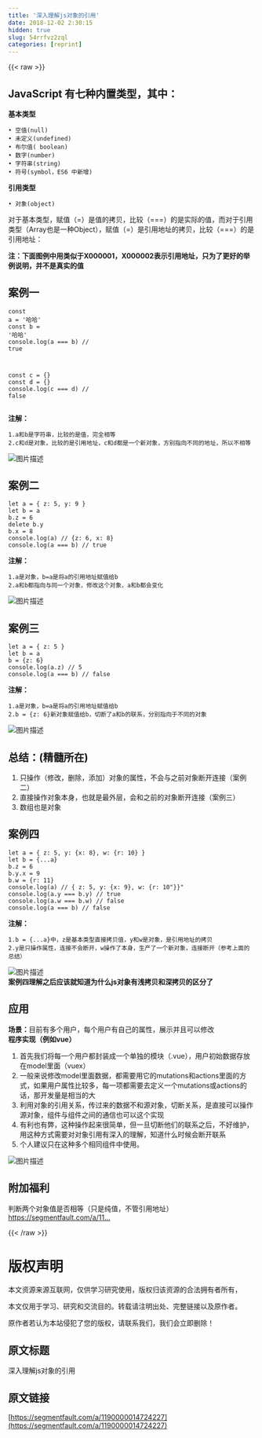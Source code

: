 ```yaml
---
title: '深入理解js对象的引用' 
date: 2018-12-02 2:30:15
hidden: true
slug: 54rrfvz2zql
categories: [reprint]
---
```


{{< raw >}}

                    
<h2 id="articleHeader0">JavaScript 有七种内置类型，其中：</h2>
<p><strong>基本类型</strong></p>
<div class="widget-codetool" style="display:none;">
      <div class="widget-codetool--inner">
      <span class="selectCode code-tool" data-toggle="tooltip" data-placement="top" title="" data-original-title="全选"></span>
      <span type="button" class="copyCode code-tool" data-toggle="tooltip" data-placement="top" data-clipboard-text="• 空值(null)
• 未定义(undefined)
• 布尔值( boolean)
• 数字(number)
• 字符串(string)
• 符号(symbol，ES6 中新增)" title="" data-original-title="复制"></span>
      <span type="button" class="saveToNote code-tool" data-toggle="tooltip" data-placement="top" title="" data-original-title="放进笔记"></span>
      </div>
      </div><pre class="hljs gcode"><code>• 空值<span class="hljs-comment">(null)</span>
• 未定义<span class="hljs-comment">(undefined)</span>
• 布尔值<span class="hljs-comment">( boolean)</span>
• 数字<span class="hljs-comment">(number)</span>
• 字符串<span class="hljs-comment">(string)</span>
• 符号<span class="hljs-comment">(symbol，ES6 中新增)</span></code></pre>
<p><strong>引用类型</strong></p>
<div class="widget-codetool" style="display:none;">
      <div class="widget-codetool--inner">
      <span class="selectCode code-tool" data-toggle="tooltip" data-placement="top" title="" data-original-title="全选"></span>
      <span type="button" class="copyCode code-tool" data-toggle="tooltip" data-placement="top" data-clipboard-text="• 对象(object)" title="" data-original-title="复制"></span>
      <span type="button" class="saveToNote code-tool" data-toggle="tooltip" data-placement="top" title="" data-original-title="放进笔记"></span>
      </div>
      </div><pre class="hljs ceylon"><code style="word-break: break-word; white-space: initial;">• 对象(<span class="hljs-keyword">object</span>)</code></pre>
<p>对于基本类型，赋值（=）是值的拷贝，比较（===）的是实际的值，而对于引用类型（Array也是一种Object），赋值（=）是引用地址的拷贝，比较（===）的是引用地址：</p>
<p><strong>注：下面图例中用类似于X000001，X000002表示引用地址，只为了更好的举例说明，并不是真实的值</strong></p>
<h2 id="articleHeader1">案例一</h2>
<div class="widget-codetool" style="display:none;">
      <div class="widget-codetool--inner">
      <span class="selectCode code-tool" data-toggle="tooltip" data-placement="top" title="" data-original-title="全选"></span>
      <span type="button" class="copyCode code-tool" data-toggle="tooltip" data-placement="top" data-clipboard-text="const a = '哈哈'
const b = '哈哈'
console.log(a === b) // true

const c = {}
const d = {}
console.log(c === d) // false" title="" data-original-title="复制"></span>
      <span type="button" class="saveToNote code-tool" data-toggle="tooltip" data-placement="top" title="" data-original-title="放进笔记"></span>
      </div>
      </div><pre class="hljs autoit"><code><span class="hljs-keyword">const</span> a = <span class="hljs-string">'哈哈'</span>
<span class="hljs-keyword">const</span> b = <span class="hljs-string">'哈哈'</span>
console.<span class="hljs-built_in">log</span>(a === b) // <span class="hljs-literal">true</span>

<span class="hljs-keyword">const</span> c = {}
<span class="hljs-keyword">const</span> d = {}
console.<span class="hljs-built_in">log</span>(c === d) // <span class="hljs-literal">false</span></code></pre>
<p><strong>注解：</strong></p>
<div class="widget-codetool" style="display:none;">
      <div class="widget-codetool--inner">
      <span class="selectCode code-tool" data-toggle="tooltip" data-placement="top" title="" data-original-title="全选"></span>
      <span type="button" class="copyCode code-tool" data-toggle="tooltip" data-placement="top" data-clipboard-text="1.a和b是字符串，比较的是值，完全相等
2.c和d是对象，比较的是引用地址，c和d都是一个新对象，方别指向不同的地址，所以不相等" title="" data-original-title="复制"></span>
      <span type="button" class="saveToNote code-tool" data-toggle="tooltip" data-placement="top" title="" data-original-title="放进笔记"></span>
      </div>
      </div><pre class="hljs css"><code>1<span class="hljs-selector-class">.a</span>和<span class="hljs-selector-tag">b</span>是字符串，比较的是值，完全相等
2<span class="hljs-selector-class">.c</span>和<span class="hljs-selector-tag">d</span>是对象，比较的是引用地址，<span class="hljs-selector-tag">c</span>和<span class="hljs-selector-tag">d</span>都是一个新对象，方别指向不同的地址，所以不相等</code></pre>
<p><span class="img-wrap"><img data-src="/img/bV9Tnd?w=1296&amp;h=1022" src="https://static.alili.tech/img/bV9Tnd?w=1296&amp;h=1022" alt="图片描述" title="图片描述" style="cursor: pointer; display: inline;"></span></p>
<h2 id="articleHeader2">案例二</h2>
<div class="widget-codetool" style="display:none;">
      <div class="widget-codetool--inner">
      <span class="selectCode code-tool" data-toggle="tooltip" data-placement="top" title="" data-original-title="全选"></span>
      <span type="button" class="copyCode code-tool" data-toggle="tooltip" data-placement="top" data-clipboard-text="let a = { z: 5, y: 9 }
let b = a
b.z = 6
delete b.y
b.x = 8 
console.log(a) // {z: 6, x: 8}
console.log(a === b) // true" title="" data-original-title="复制"></span>
      <span type="button" class="saveToNote code-tool" data-toggle="tooltip" data-placement="top" title="" data-original-title="放进笔记"></span>
      </div>
      </div><pre class="hljs nix"><code><span class="hljs-keyword">let</span> <span class="hljs-attr">a</span> = { z: <span class="hljs-number">5</span>, y: <span class="hljs-number">9</span> }
<span class="hljs-keyword">let</span> <span class="hljs-attr">b</span> = a
b.<span class="hljs-attr">z</span> = <span class="hljs-number">6</span>
delete b.y
b.<span class="hljs-attr">x</span> = <span class="hljs-number">8</span> 
console.log(a) // {z: <span class="hljs-number">6</span>, x: <span class="hljs-number">8</span>}
console.log(<span class="hljs-attr">a</span> === b) // <span class="hljs-literal">true</span></code></pre>
<p><strong>注解：</strong></p>
<div class="widget-codetool" style="display:none;">
      <div class="widget-codetool--inner">
      <span class="selectCode code-tool" data-toggle="tooltip" data-placement="top" title="" data-original-title="全选"></span>
      <span type="button" class="copyCode code-tool" data-toggle="tooltip" data-placement="top" data-clipboard-text="1.a是对象，b=a是将a的引用地址赋值给b
2.a和b都指向与同一个对象，修改这个对象，a和b都会变化" title="" data-original-title="复制"></span>
      <span type="button" class="saveToNote code-tool" data-toggle="tooltip" data-placement="top" title="" data-original-title="放进笔记"></span>
      </div>
      </div><pre class="hljs livecodeserver"><code><span class="hljs-number">1.</span><span class="hljs-keyword">a</span>是对象，b=<span class="hljs-keyword">a</span>是将<span class="hljs-keyword">a</span>的引用地址赋值给b
<span class="hljs-number">2.</span><span class="hljs-keyword">a</span>和b都指向与同一个对象，修改这个对象，<span class="hljs-keyword">a</span>和b都会变化</code></pre>
<p><span class="img-wrap"><img data-src="/img/bV9Tz1?w=1254&amp;h=966" src="https://static.alili.tech/img/bV9Tz1?w=1254&amp;h=966" alt="图片描述" title="图片描述" style="cursor: pointer; display: inline;"></span></p>
<h2 id="articleHeader3">案例三</h2>
<div class="widget-codetool" style="display:none;">
      <div class="widget-codetool--inner">
      <span class="selectCode code-tool" data-toggle="tooltip" data-placement="top" title="" data-original-title="全选"></span>
      <span type="button" class="copyCode code-tool" data-toggle="tooltip" data-placement="top" data-clipboard-text="let a = { z: 5 }
let b = a
b = {z: 6}
console.log(a.z) // 5
console.log(a === b) // false" title="" data-original-title="复制"></span>
      <span type="button" class="saveToNote code-tool" data-toggle="tooltip" data-placement="top" title="" data-original-title="放进笔记"></span>
      </div>
      </div><pre class="hljs nix"><code><span class="hljs-keyword">let</span> <span class="hljs-attr">a</span> = { z: <span class="hljs-number">5</span> }
<span class="hljs-keyword">let</span> <span class="hljs-attr">b</span> = a
<span class="hljs-attr">b</span> = {z: <span class="hljs-number">6</span>}
console.log(a.z) // <span class="hljs-number">5</span>
console.log(<span class="hljs-attr">a</span> === b) // <span class="hljs-literal">false</span></code></pre>
<p><strong>注解：</strong></p>
<div class="widget-codetool" style="display:none;">
      <div class="widget-codetool--inner">
      <span class="selectCode code-tool" data-toggle="tooltip" data-placement="top" title="" data-original-title="全选"></span>
      <span type="button" class="copyCode code-tool" data-toggle="tooltip" data-placement="top" data-clipboard-text="1.a是对象，b=a是将a的引用地址赋值给b
2.b = {z: 6}新对象赋值给b，切断了a和b的联系，分别指向于不同的对象" title="" data-original-title="复制"></span>
      <span type="button" class="saveToNote code-tool" data-toggle="tooltip" data-placement="top" title="" data-original-title="放进笔记"></span>
      </div>
      </div><pre class="hljs stylus"><code><span class="hljs-number">1</span>.a是对象，b=a是将a的引用地址赋值给<span class="hljs-selector-tag">b</span>
<span class="hljs-number">2</span><span class="hljs-selector-class">.b</span> = {z: <span class="hljs-number">6</span>}新对象赋值给b，切断了a和b的联系，分别指向于不同的对象</code></pre>
<p><span class="img-wrap"><img data-src="/img/bV9Tsg?w=1230&amp;h=968" src="https://static.alili.tech/img/bV9Tsg?w=1230&amp;h=968" alt="图片描述" title="图片描述" style="cursor: pointer; display: inline;"></span></p>
<h2 id="articleHeader4"><strong>总结：(精髓所在)</strong></h2>
<ol>
<li>只操作（修改，删除，添加）对象的属性，不会与之前对象断开连接（案例二）</li>
<li>直接操作对象本身，也就是最外层，会和之前的对象断开连接（案例三）</li>
<li>数组也是对象</li>
</ol>
<h2 id="articleHeader5">案例四</h2>
<div class="widget-codetool" style="display:none;">
      <div class="widget-codetool--inner">
      <span class="selectCode code-tool" data-toggle="tooltip" data-placement="top" title="" data-original-title="全选"></span>
      <span type="button" class="copyCode code-tool" data-toggle="tooltip" data-placement="top" data-clipboard-text="let a = { z: 5, y: {x: 8}, w: {r: 10} }
let b = {...a}
b.z = 6
b.y.x = 9
b.w = {r: 11}
console.log(a) // { z: 5, y: {x: 9}, w: {r: 10"}}"
console.log(a.y === b.y) // true
console.log(a.w === b.w) // false
console.log(a === b) // false" title="" data-original-title="复制"></span>
      <span type="button" class="saveToNote code-tool" data-toggle="tooltip" data-placement="top" title="" data-original-title="放进笔记"></span>
      </div>
      </div><pre class="hljs roboconf"><code>let a = { <span class="hljs-attribute">z</span>: 5, y: {x: 8}, w: {r: 10} }
let b = {..<span class="hljs-variable">.a</span>}
b<span class="hljs-variable">.z</span> = 6
b<span class="hljs-variable">.y</span><span class="hljs-variable">.x</span> = 9
b<span class="hljs-variable">.w</span> = {r: 11}
console<span class="hljs-variable">.log</span>(a) // { z: 5, y: {x: 9}, w: {r: 10"}}"
console<span class="hljs-variable">.log</span>(a<span class="hljs-variable">.y</span> === b<span class="hljs-variable">.y</span>) // true
console<span class="hljs-variable">.log</span>(a<span class="hljs-variable">.w</span> === b<span class="hljs-variable">.w</span>) // false
console<span class="hljs-variable">.log</span>(a === b) // false</code></pre>
<p><strong>注解：</strong></p>
<div class="widget-codetool" style="display:none;">
      <div class="widget-codetool--inner">
      <span class="selectCode code-tool" data-toggle="tooltip" data-placement="top" title="" data-original-title="全选"></span>
      <span type="button" class="copyCode code-tool" data-toggle="tooltip" data-placement="top" data-clipboard-text="1.b = {...a}中，z是基本类型直接拷贝值，y和w是对象，是引用地址的拷贝
2.y是只操作属性，连接不会断开，w操作了本身，生产了一个新对象，连接断开（参考上面的总结）" title="" data-original-title="复制"></span>
      <span type="button" class="saveToNote code-tool" data-toggle="tooltip" data-placement="top" title="" data-original-title="放进笔记"></span>
      </div>
      </div><pre class="hljs lsl"><code><span class="hljs-number">1.</span>b = {...a}中，z是基本类型直接拷贝值，y和w是对象，是引用地址的拷贝
<span class="hljs-number">2.</span>y是只操作属性，连接不会断开，w操作了本身，生产了一个新对象，连接断开（参考上面的总结）</code></pre>
<p><span class="img-wrap"><img data-src="/img/bV9T6J?w=1794&amp;h=978" src="https://static.alili.tech/img/bV9T6J?w=1794&amp;h=978" alt="图片描述" title="图片描述" style="cursor: pointer; display: inline;"></span><br><strong>案例四理解之后应该就知道为什么js对象有浅拷贝和深拷贝的区分了</strong></p>
<h2 id="articleHeader6">应用</h2>
<p><strong>场景：</strong>目前有多个用户，每个用户有自己的属性，展示并且可以修改<br><strong>程序实现（例如vue）</strong></p>
<ol>
<li>首先我们将每一个用户都封装成一个单独的模块（.vue），用户初始数据存放在model里面（vuex）</li>
<li>一般来说修改model里面数据，都需要用它的mutations和actions里面的方式，如果用户属性比较多，每一项都需要去定义一个mutations或actions的话，那开发量是相当的大</li>
<li>利用对象的引用关系，传过来的数据不和源对象，切断关系，是直接可以操作源对象，组件与组件之间的通信也可以这个实现</li>
<li>有利也有弊，这种操作起来很简单，但一旦切断他们的联系之后，不好维护，用这种方式需要对对象引用有深入的理解，知道什么时候会断开联系</li>
<li>个人建议只在这种多个相同组件中使用。</li>
</ol>
<p><span class="img-wrap"><img data-src="/img/bV9Wz2?w=1278&amp;h=866" src="https://static.alili.tech/img/bV9Wz2?w=1278&amp;h=866" alt="图片描述" title="图片描述" style="cursor: pointer; display: inline;"></span></p>
<h2 id="articleHeader7">附加福利</h2>
<p>判断两个对象值是否相等（只是纯值，不管引用地址）<br><a href="https://segmentfault.com/a/1190000014792693">https://segmentfault.com/a/11...</a></p>

                
{{< /raw >}}

# 版权声明
本文资源来源互联网，仅供学习研究使用，版权归该资源的合法拥有者所有，

本文仅用于学习、研究和交流目的。转载请注明出处、完整链接以及原作者。

原作者若认为本站侵犯了您的版权，请联系我们，我们会立即删除！

## 原文标题
深入理解js对象的引用

## 原文链接
[https://segmentfault.com/a/1190000014724227](https://segmentfault.com/a/1190000014724227)


